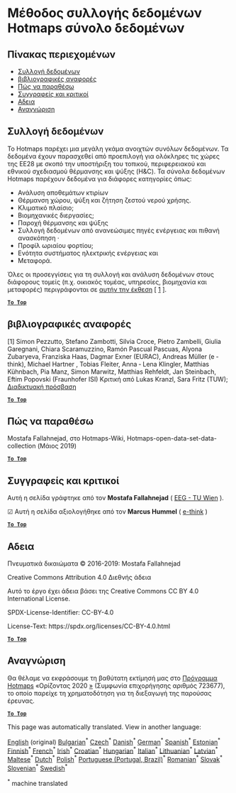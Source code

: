 <h1><a class="anchor" id="hotmaps-data-set-method-of-data-collection" href="#hotmaps-data-set-method-of-data-collection"><i class="fa fa-link"></i></a>Μέθοδος συλλογής δεδομένων Hotmaps σύνολο δεδομένων</h1><h2><a class="anchor" id="table-of-contents" href="#table-of-contents"><i class="fa fa-link"></i></a> Πίνακας περιεχομένων</h2><ul><li> <a href="#data-collection">Συλλογή δεδομένων</a></li><li> <a href="#references">βιβλιογραφικές αναφορές</a></li><li> <a href="#how-to-cite">Πώς να παραθέσω</a></li><li> <a href="#authors-and-reviewers">Συγγραφείς και κριτικοί</a></li><li> <a href="#license">Αδεια</a></li><li> <a href="#acknowledgement">Αναγνώριση</a></li></ul><h2><a class="anchor" id="data-collection" href="#data-collection"><i class="fa fa-link"></i></a> Συλλογή δεδομένων</h2><p> Το Hotmaps παρέχει μια μεγάλη γκάμα ανοιχτών συνόλων δεδομένων. Τα δεδομένα έχουν παρασχεθεί από προεπιλογή για ολόκληρες τις χώρες της ΕΕ28 με σκοπό την υποστήριξη του τοπικού, περιφερειακού και εθνικού σχεδιασμού θέρμανσης και ψύξης (H&amp;C). Τα σύνολα δεδομένων Hotmaps παρέχουν δεδομένα για διάφορες κατηγορίες όπως:</p><ul><li> Ανάλυση αποθεμάτων κτιρίων</li><li> Θέρμανση χώρου, ψύξη και ζήτηση ζεστού νερού χρήσης.</li><li> Κλιματικό πλαίσιο;</li><li> Βιομηχανικές διεργασίες;</li><li> Παροχή θέρμανσης και ψύξης</li><li> Συλλογή δεδομένων από ανανεώσιμες πηγές ενέργειας και πιθανή ανασκόπηση ·</li><li> Προφίλ ωριαίου φορτίου;</li><li> Ενότητα συστήματος ηλεκτρικής ενέργειας και</li><li> Μεταφορά.</li></ul><p> Όλες οι προσεγγίσεις για τη συλλογή και ανάλυση δεδομένων στους διάφορους τομείς (π.χ. οικιακός τομέας, υπηρεσίες, βιομηχανία και μεταφορές) περιγράφονται σε <a href="https://www.hotmaps-project.eu/wp-content/uploads/2018/03/D2.3-Hotmaps_for-upload_revised-final_.pdf">αυτήν την έκθεση</a> [ <a href="#references">1</a> ].</p><p> <a href="#table-of-contents"><strong><code>To Top</code></strong></a></p><h2><a class="anchor" id="references" href="#references"><i class="fa fa-link"></i></a> βιβλιογραφικές αναφορές</h2><p> [1] Simon Pezzutto, Stefano Zambotti, Silvia Croce, Pietro Zambelli, Giulia Garegnani, Chiara Scaramuzzino, Ramón Pascual Pascuas, Alyona Zubaryeva, Franziska Haas, Dagmar Exner (EURAC), Andreas Müller (e ‐ think), Michael Hartner , Tobias Fleiter, Anna ‐ Lena Klingler, Matthias Kühnbach, Pia Manz, Simon Marwitz, Matthias Rehfeldt, Jan Steinbach, Eftim Popovski (Fraunhofer ISI) Κριτική από Lukas Kranzl, Sara Fritz (TUW); <a href="https://www.hotmaps-project.eu/wp-content/uploads/2018/03/D2.3-Hotmaps_for-upload_revised-final_.pdf">Διαδικτυακή πρόσβαση</a></p><p> <a href="#table-of-contents"><strong><code>To Top</code></strong></a></p><h2><a class="anchor" id="how-to-cite" href="#how-to-cite"><i class="fa fa-link"></i></a> Πώς να παραθέσω</h2><p> Mostafa Fallahnejad, στο Hotmaps-Wiki, Hotmaps-open-data-set-data-collection (Μάιος 2019)</p><p> <a href="#table-of-contents"><strong><code>To Top</code></strong></a></p><h2><a class="anchor" id="authors-and-reviewers" href="#authors-and-reviewers"><i class="fa fa-link"></i></a> Συγγραφείς και κριτικοί</h2><p> Αυτή η σελίδα γράφτηκε από τον <strong>Mostafa Fallahnejad</strong> ( <a href="https://eeg.tuwien.ac.at/">EEG - TU Wien</a> ).</p><p> ☑ Αυτή η σελίδα αξιολογήθηκε από τον <strong>Marcus Hummel</strong> ( <a href="https://e-think.ac.at/">e-think</a> )</p><p> <a href="#table-of-contents"><strong><code>To Top</code></strong></a></p><h2><a class="anchor" id="license" href="#license"><i class="fa fa-link"></i></a> Αδεια</h2><p> Πνευματικά δικαιώματα © 2016-2019: Mostafa Fallahnejad</p><p> Creative Commons Attribution 4.0 Διεθνής άδεια</p><p> Αυτό το έργο έχει άδεια βάσει της Creative Commons CC BY 4.0 International License.</p><p> SPDX-License-Identifier: CC-BY-4.0</p><p> License-Text: https://spdx.org/licenses/CC-BY-4.0.html</p><p> <a href="#table-of-contents"><strong><code>To Top</code></strong></a></p><h2><a class="anchor" id="acknowledgement" href="#acknowledgement"><i class="fa fa-link"></i></a> Αναγνώριση</h2><p> Θα θέλαμε να εκφράσουμε τη βαθύτατη εκτίμησή μας στο <a href="https://www.hotmaps-project.eu">Πρόγραμμα Hotmaps</a> «Ορίζοντας 2020 <a href="https://www.hotmaps-project.eu">»</a> (Συμφωνία επιχορήγησης αριθμός 723677), το οποίο παρείχε τη χρηματοδότηση για τη διεξαγωγή της παρούσας έρευνας.</p><p> <a href="#table-of-contents"><strong><code>To Top</code></strong></a></p>
<!--- THIS IS A SUPER UNIQUE IDENTIFIER -->

This page was automatically translated. View in another language:

[English](../en/Hotmaps-data-set-method-of-data-collection) (original) [Bulgarian](../bg/Hotmaps-data-set-method-of-data-collection)<sup>\*</sup> [Czech](../cs/Hotmaps-data-set-method-of-data-collection)<sup>\*</sup> [Danish](../da/Hotmaps-data-set-method-of-data-collection)<sup>\*</sup> [German](../de/Hotmaps-data-set-method-of-data-collection)<sup>\*</sup>  [Spanish](../es/Hotmaps-data-set-method-of-data-collection)<sup>\*</sup> [Estonian](../et/Hotmaps-data-set-method-of-data-collection)<sup>\*</sup> [Finnish](../fi/Hotmaps-data-set-method-of-data-collection)<sup>\*</sup> [French](../fr/Hotmaps-data-set-method-of-data-collection)<sup>\*</sup> [Irish](../ga/Hotmaps-data-set-method-of-data-collection)<sup>\*</sup> [Croatian](../hr/Hotmaps-data-set-method-of-data-collection)<sup>\*</sup> [Hungarian](../hu/Hotmaps-data-set-method-of-data-collection)<sup>\*</sup> [Italian](../it/Hotmaps-data-set-method-of-data-collection)<sup>\*</sup> [Lithuanian](../lt/Hotmaps-data-set-method-of-data-collection)<sup>\*</sup> [Latvian](../lv/Hotmaps-data-set-method-of-data-collection)<sup>\*</sup> [Maltese](../mt/Hotmaps-data-set-method-of-data-collection)<sup>\*</sup> [Dutch](../nl/Hotmaps-data-set-method-of-data-collection)<sup>\*</sup> [Polish](../pl/Hotmaps-data-set-method-of-data-collection)<sup>\*</sup> [Portuguese (Portugal, Brazil)](../pt/Hotmaps-data-set-method-of-data-collection)<sup>\*</sup> [Romanian](../ro/Hotmaps-data-set-method-of-data-collection)<sup>\*</sup> [Slovak](../sk/Hotmaps-data-set-method-of-data-collection)<sup>\*</sup> [Slovenian](../sl/Hotmaps-data-set-method-of-data-collection)<sup>\*</sup> [Swedish](../sv/Hotmaps-data-set-method-of-data-collection)<sup>\*</sup> 

<sup>\*</sup> machine translated
